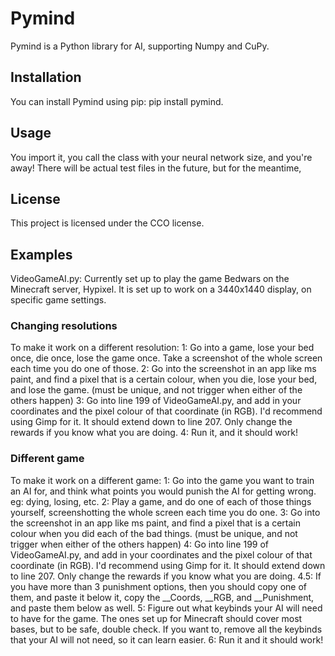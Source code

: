 # Pymind

Pymind is a Python library for AI, supporting Numpy and CuPy.

## Installation

You can install Pymind using pip: pip install pymind.

## Usage

You import it, you call the class with your neural network size, and you're away! There will be actual test files in the future, but for the meantime,

## License

This project is licensed under the CCO license.

## Examples

VideoGameAI.py: Currently set up to play the game Bedwars on the Minecraft server, Hypixel. It is set up to work on a 3440x1440 display, on specific game settings. 

### Changing resolutions

To make it work on a different resolution: 
    1: Go into a game, lose your bed once, die once, lose the game once. Take a screenshot of the whole screen each time you do one of those.
    2: Go into the screenshot in an app like ms paint, and find a pixel that is a certain colour, when you die, lose your bed, and lose the game. (must be unique, and not trigger when either of the others happen)
    3: Go into line 199 of VideoGameAI.py, and add in your coordinates and the pixel colour of that coordinate (in RGB). I'd recommend using Gimp for it. It should extend down to line 207. Only change the rewards if you know what you are doing.
    4: Run it, and it should work!

### Different game

To make it work on a different game:
    1: Go into the game you want to train an AI for, and think what points you would punish the AI for getting wrong. eg: dying, losing, etc.
    2: Play a game, and do one of each of those things yourself, screenshotting the whole screen each time you do one.
    3: Go into the screenshot in an app like ms paint, and find a pixel that is a certain colour when you did each of the bad things. (must be unique, and not trigger when either of the others happen)
    4: Go into line 199 of VideoGameAI.py, and add in your coordinates and the pixel colour of that coordinate (in RGB). I'd recommend using Gimp for it. It should extend down to line 207. Only change the rewards if you know what you are doing.
    4.5: If you have more than 3 punishment options, then you should copy one of them, and paste it below it, copy the __Coords, __RGB, and __Punishment, and paste them below as well.
    5: Figure out what keybinds your AI will need to have for the game. The ones set up for Minecraft should cover most bases, but to be safe, double check. If you want to, remove all the keybinds that your AI will not need, so it can learn easier.
    6: Run it and it should work!